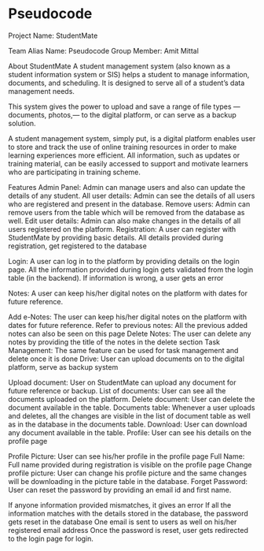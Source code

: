 # Pseudocode
Project Name: StudentMate

Team Alias Name: Pseudocode
Group Member: Amit Mittal

About StudentMate
A student management system (also known as a student information system or SIS) helps a student to manage information, documents, and scheduling. It is designed to serve all of a student’s data management needs.

This system gives the power to upload and save a range of file types — documents, photos,— to the digital platform, or can serve as a backup solution.

A student management system, simply put, is a digital platform enables user to store and track the use of online training resources in order to make learning experiences more efficient. All information, such as updates or training material, can be easily accessed to support and motivate learners who are participating in training scheme.

Features
Admin Panel: Admin can manage users and also can update the details of any student.
All user details: Admin can see the details of all users who are registered and present in the database.
Remove users: Admin can remove users from the table which will be removed from the database as well.
Edit user details: Admin can also make changes in the details of all users registered on the platform.
Registration: A user can register with StudentMate by providing basic details. All details provided during registration, get registered to the database

Login: A user can log in to the platform by providing details on the login page. All the information provided during login gets validated from the login table (in the backend). If information is wrong, a user gets an error

Notes:  A user can keep his/her digital notes on the platform with dates for future reference.

Add e-Notes: The user can keep his/her digital notes on the platform with dates for future reference.
Refer to previous notes: All the previous added notes can also be seen on this page
Delete Notes: The user can delete any notes by providing the title of the notes in the delete section
Task Management: The same feature can be used for task management and delete once it is done
Drive: User can upload documents on to the digital platform, serve as backup system

Upload document: User on StudentMate can upload any document for future reference or backup.
List of documents: User can see all the documents uploaded on the platform.
Delete document: User can delete the document available in the table.
Documents table: Whenever a user uploads and deletes, all the changes are visible in the list of document table as well as in the database in the documents table.
Download: User can download any document available in the table.
Profile: User can see his details on the profile page

Profile Picture: User can see his/her profile in the profile page
Full Name: Full name provided during registration is visible on the profile page
Change profile picture: User can change his profile picture and the same changes will be downloading in the picture table in the database.
Forget Password: User can reset the password by providing an email id and first name.

If anyone information provided mismatches, it gives an error
If all the information matches with the details stored in the database, the password gets reset in the database
One email is sent to users as well on his/her registered email address
Once the password is reset, user gets redirected to the login page for login.
